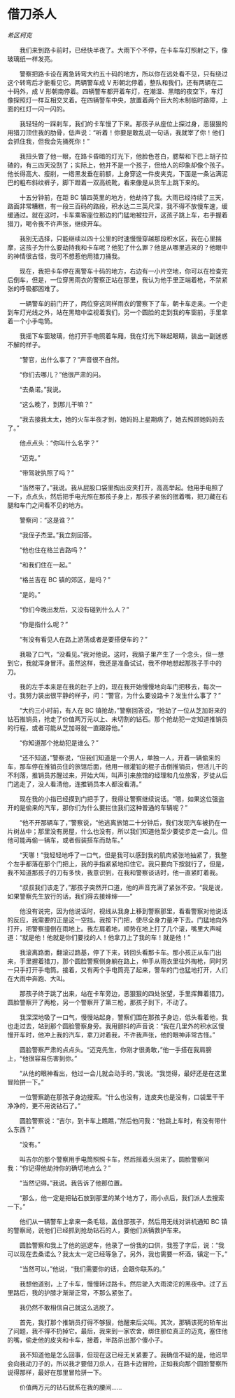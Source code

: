 # 借刀杀人

*希区柯克*

　　我们来到路卡前时，已经快半夜了。大雨下个不停，在卡车车灯照射之下，像玻璃纸一样发亮。

　　警察把路卡设在离急转弯大约五十码的地方，所以你在远处看不见，只有绕过这个转弯后才能看见它。两辆警车成 V 形朝北停着，整队和我们，还有两辆在二十码外，成 V 形朝南停着。四辆警车都开着车灯，在潮湿、黑暗的夜空下，车灯像探照灯一样互相交叉着。在四辆警车中央，放置着两个巨大的木制临时路障，上面的红灯一闪一闪的。

　　我轻轻的一踩刹车，我们的卡车慢了下来。那孩子从座位上探过身，恶狠狠的用猎刀顶住我的肋骨，低声说：“听着！你要是敢乱说一句话，我就宰了你！他们会抓住我，但我会先捅死你！”

　　我扭头瞥了他一眼，在路卡昏暗的灯光下，他脸色苍白，腮帮和下巴上胡子拉碴的，有三四天没刮了；实际上，他并不是一个孩子，但给人的印象却像个孩子。他长得高大、瘦削，一绺黑发垂在前额，上身穿这一件皮夹克，下面是一条沾满泥巴的粗布斜纹裤子，脚下蹬着一双高统靴，看来像是从货车上跳下来的。

　　十五分钟前，在距 BC 镇四英里的地方，他劫持了我。大雨已经持续了三天，路面非常糟糕，有一段三百码的路段，积水达二三英尺深，我不得不放慢车速，缓缓通过。就在这时，卡车乘客座位那边的门猛地被拉开，这孩子跳上车，右手握着猎刀，喝令我不许声张，继续开车。

　　我别无选择，只能继续以四十公里的时速慢慢穿越那段积水区，我在心里揣摩，这孩子为什么要劫持我和卡车呢？他犯了什么罪？他是从哪里逃来的？他眼中的神情很古怪，我可不想惹他用猎刀捅我。

　　现在，我把卡车停在离警车十码的地方，右边有一小片空地，你可以在检查完后倒车，但是，一位穿黑雨衣的警察正站在那里，我认为他手里正端着枪，不禁紧张的呼吸都困难了。

　　一辆警车的前门开了，两位穿这同样雨衣的警察下了车，朝卡车走来。一个走到车灯光线之外，站在黑暗中监视着我们，另一个圆脸的走到我的车窗前，手里拿着一个小手电筒。

　　我摇下车窗玻璃，他打开手电照着车厢，我在灯光下眯起眼睛，装出一副迷惑不解的样子。

　　“警官，出什么事了？”声音很不自然。

　　“你们去哪儿？”他很严肃的问。

　　“去桑诺。”我说。

　　“这么晚了，到那儿干嘛？”

　　“我去接我太太，她的火车半夜才到，她妈妈上星期病了，她去照顾她妈妈去了。”

　　他点点头：“你叫什么名字？”

　　“迈克。”

　　“带驾驶执照了吗？”

　　“当然带了。”我说。我从屁股口袋里掏出皮夹打开，高高举起。他用手电照了一下，点点头，然后把手电光照在那孩子身上，那孩子紧张的抿着嘴，把刀藏在右腿和车门之间看不见的地方。

　　警察问：“这是谁？”

　　“我侄子杰里。”我立刻回答。

　　“他也住在格兰吉路吗？”

　　“和我们住在一起。”

　　“格兰吉在 BC 镇的郊区，是吗？”

　　“是的。”

　　“你们今晚出发后，又没有碰到什么人？”

　　“你是指什么呢？”

　　“有没有看见人在路上游荡或者是要搭便车的？”

　　我吸了口气，“没看见。”我对他说。这时，我脑子里产生了一个念头，但一想到它，我就浑身冒汗。虽然这样，我还是准备试试，我不停地想起那孩子手中的刀。

　　我的左手本来是在我的肚子上的，现在我开始慢慢地向车门把移去，每次一寸。我努力装出很平静的样子，问：“警官，为什么要设路卡？发生什么事了？”

　　“大约三小时前，有人在 BC 镇抢劫，”警察回答说，“抢劫了一位从芝加哥来的钻石推销员，抢走了价值两万元以上、未切割的钻石。那个抢劫犯一定知道推销员的行程，或者可能从芝加哥就一直跟踪他。”

　　“你知道那个抢劫犯是谁么？”

　　“还不知道，”警察说，“但我们知道是一个男人，单独一人，开着一辆偷来的车，那车停在推销员住的旅馆后面，他用一根灌铅的棍子击倒推销员，但活儿干的不利落，推销员苏醒过来，开始大叫，叫声引来旅馆的经理和几位旅客，歹徒从后门逃走了，没人看清他，连推销员本人都没看清。”

　　现在我的小指已经摸到门把手了，我得让警察继续说话。“嗯，如果这位强盗开的是偷来的汽车，那你们为什么要拦住我们这种普通的车辆呢？”

　　“他不开那辆车了，”警察说，“他逃离旅馆二十分钟后，我们发现汽车被扔在一片树丛中；那里没有房屋，什么也没有，所以我们知道他至少要徒步走一会儿。但他可能再偷一辆车，或者假装搭车而劫车。”

　　“天哪！”我轻轻地呼了一口气，但是我可以感到我的肌肉紧张地抽紧了，我整个左手都落在那个门把上，我的手指紧紧地扣住它。我只要向下按就行了，但是，我不知道那孩子的刀有多快，我意识到，在我和警察谈话时，他一直紧盯着我。

　　“叔叔我们该走了，”那孩子突然开口道，他的声音充满了紧张不安。“我是说，如果警察先生放行的话，我们得去接婶婶——”

　　他没有说完，因为他说话时，视线从我身上移到警察那里，看看警察对他说话的反应，我需要的正是这一空挡。我按下门把，使尽全身力量冲下去。门猛地向外打开，把警察撞倒在雨地上。我左肩着地，顺势在地上打了几个滚，嘴里大声喊道：“就是他！他就是你们要找的人！他拿刀上了我的车！就是他！”

　　我滚离路面，翻滚过路基，停了下来，转回头看那卡车。那小孩正从车门出来，手里握着猎刀，那个圆脸警察侧身躺在路上，伸手从雨衣里往外掏枪，同时另一只手打开手电筒。接着，又有两个手电筒亮了起来，警车的门也猛地打开，人们在大雨中奔跑、大叫。

　　那孩子终于跳了出来，站在卡车旁边，恶狠狠的四处张望，手里挥舞着猎刀。圆脸警察开了两枪，另一个警察开了第三枪，那孩子到下，不动了。

　　我深深地吸了一口气，慢慢站起身，警察们围在那孩子身边，低头看着他，我也走过去，站到那个圆脸警察身旁。我用颤抖的声音说：“我在几里外的积水区慢慢开车时，他冲上我的汽车，拿刀对着我，不许我声张，他的眼神非常古怪。”

　　圆脸警察严肃的点点头。“迈克先生，你刚才很勇敢，”他一手搭在我肩膀上，“他很容易伤害到你。”

　　“从他的眼神看出，他过一会儿就会动手的，”我说。“我觉得，最好还是在这里冒险拼一下。”

　　一位警察跪在那孩子身边搜索。“什么也没有，连皮夹也是没有，口袋里干干净净的，更不用说钻石了。”

　　圆脸警察说：“吉尔，到卡车上瞧瞧，”然后他问我：“他跳上车时，有没有带什么东西？”

　　“没有。”

　　叫吉尔的那个警察用手电筒照照卡车，然后摇着头回来了。圆脸警察问我：“你记得他劫持你的确切地点么？”

　　“当然记得。”我说。我告诉了他那位置。

　　“那么，他一定是把钻石放到那里的某个地方了，雨小点后，我们派人去搜索一下。”

　　他们从一辆警车上拿来一条毛毯，盖住那孩子，然后用无线对讲机通知 BC 镇的警察局，说他们已经抓到抢劫钻石的人，要他们派辆救护车来。

　　圆脸警察和我上了他的巡逻车，他录了一份我的口供，我签了字后，说：“我可以现在去桑诺么？我太太一定已经等急了。另外，我也需要一杯酒，镇定一下。”

　　“当然可以，”他说，“我们需要你的话，会跟你联系的。”

　　我想他道别，上了卡车，慢慢转过路卡。然后驶入大雨滂沱的黑夜中。过了五里路后，我的护膝才渐渐正常，不那么紧张了。

　　我仍然不敢相信自己就这么逃脱了。

　　首先，我打那个推销员打得不够狠，他醒来后尖叫。其次，那辆该死的轿车出了问题，我不得不扔掉它。最后，我来到一家农舍，绑住那位真正的迈克，塞住他的嘴，偷走他的皮夹和卡车，接着，半路杀出那个傻小子。

　　我不知道他是怎么回事，但现在这已经无关紧要了。我确信不疑的是，他迟早会向我动刀子的，所以我才要借刀杀人，在路卡边冒险，正如我向那个圆脸警察所说得那样，最好在那里冒险拼一下。

　　价值两万元的钻石就系在我的腰间……